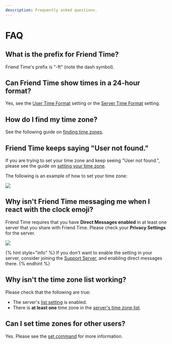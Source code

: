 ```yaml
---
description: Frequently asked questions.
---
```


# FAQ

## What is the prefix for Friend Time?

Friend Time's prefix is "-ft" \(note the dash symbol\).

## Can Friend Time show times in a 24-hour format?

Yes, see the [User Time Format](settings/user-settings/time-format.md) setting or the [Server Time Format](settings/server-settings/time-format.md) setting.

## How do I find my time zone?

See the following guide on [finding time zones](finding-time-zones.md).

## Friend Time keeps saying "User not found."

If you are trying to set your time zone and keep seeing "User not found.", please see the guide on [setting your time zone](commands/user-commands/set.md#setup-for-yourself).

The following is an example of how to set your time zone:

![](.gitbook/assets/image%20%2867%29.png)

## Why isn't Friend Time messaging me when I react with the clock emoji?

Friend Time requires that you have **Direct Messages enabled** in at least one server that you share with Friend Time. Please check your **Privacy Settings** for the server.

![](.gitbook/assets/image%20%2845%29.png)

{% hint style="info" %}
If you don't want to enable the setting in your server, consider joining the [Support Server](https://discord.gg/GQcBR8e), and enabling direct messages there.
{% endhint %}

## Why isn't the time zone list working?

Please check that the following are true:

* The server's [list setting](settings/server-settings/list.md) is enabled.
* There is **at least one** time zone in the [server's time zone list](commands/admin-commands/list.md).

## Can I set time zones for other users?

Yes. Please see the [set command](commands/user-commands/set.md#setup-for-another-user) for more information.





